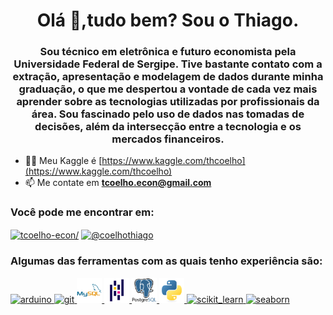 <h1 align="center">Olá 👋,tudo bem? Sou o Thiago.</h1>
<h3 align="center">Sou técnico em eletrônica e futuro economista pela Universidade Federal de Sergipe. Tive bastante contato com a extração, apresentação e modelagem de dados durante minha graduação, o que me despertou a vontade de cada vez mais aprender sobre as tecnologias utilizadas por profissionais da área. Sou fascinado pelo uso de dados nas tomadas de decisões, além da intersecção entre a tecnologia e os mercados financeiros.</h3>

- 👨‍💻 Meu Kaggle é [https://www.kaggle.com/thcoelho](https://www.kaggle.com/thcoelho)
- 📫 Me contate em **tcoelho.econ@gmail.com**


<h3 align="left">Você pode me encontrar em:</h3>
<p align="left">
<a href="https://linkedin.com/in/tcoelho-econ/" target="blank"><img align="center" src="https://raw.githubusercontent.com/rahuldkjain/github-profile-readme-generator/master/src/images/icons/Social/linked-in-alt.svg" alt="tcoelho-econ/" height="30" width="40" /></a>
<a href="https://medium.com/@coelhothiago" target="blank"><img align="center" src="https://raw.githubusercontent.com/rahuldkjain/github-profile-readme-generator/master/src/images/icons/Social/medium.svg" alt="@coelhothiago" height="30" width="40" /></a>
</p>

<h3 align="left">Algumas das ferramentas com as quais tenho experiência são:</h3>
<p align="left"> <a href="https://www.arduino.cc/" target="_blank" rel="noreferrer"> <img src="https://cdn.worldvectorlogo.com/logos/arduino-1.svg" alt="arduino" width="40" height="40"/> </a> <a href="https://git-scm.com/" target="_blank" rel="noreferrer"> <img src="https://www.vectorlogo.zone/logos/git-scm/git-scm-icon.svg" alt="git" width="40" height="40"/> </a> <a href="https://www.mysql.com/" target="_blank" rel="noreferrer"> <img src="https://raw.githubusercontent.com/devicons/devicon/master/icons/mysql/mysql-original-wordmark.svg" alt="mysql" width="40" height="40"/> </a> <a href="https://pandas.pydata.org/" target="_blank" rel="noreferrer"> <img src="https://raw.githubusercontent.com/devicons/devicon/2ae2a900d2f041da66e950e4d48052658d850630/icons/pandas/pandas-original.svg" alt="pandas" width="40" height="40"/> </a> <a href="https://www.postgresql.org" target="_blank" rel="noreferrer"> <img src="https://raw.githubusercontent.com/devicons/devicon/master/icons/postgresql/postgresql-original-wordmark.svg" alt="postgresql" width="40" height="40"/> </a> <a href="https://www.python.org" target="_blank" rel="noreferrer"> <img src="https://raw.githubusercontent.com/devicons/devicon/master/icons/python/python-original.svg" alt="python" width="40" height="40"/> </a> <a href="https://scikit-learn.org/" target="_blank" rel="noreferrer"> <img src="https://upload.wikimedia.org/wikipedia/commons/0/05/Scikit_learn_logo_small.svg" alt="scikit_learn" width="40" height="40"/> </a> <a href="https://seaborn.pydata.org/" target="_blank" rel="noreferrer"> <img src="https://seaborn.pydata.org/_images/logo-mark-lightbg.svg" alt="seaborn" width="40" height="40"/> </a> </p> 
